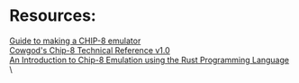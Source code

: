 # Resources:
[Guide to making a CHIP-8 emulator](https://tobiasvl.github.io/blog/write-a-chip-8-emulator/) \
[Cowgod's Chip-8 Technical Reference v1.0](http://devernay.free.fr/hacks/chip8/C8TECH10.HTM) \
[An Introduction to Chip-8 Emulation using the Rust Programming Language](https://github.com/aquova/chip8-book) \

